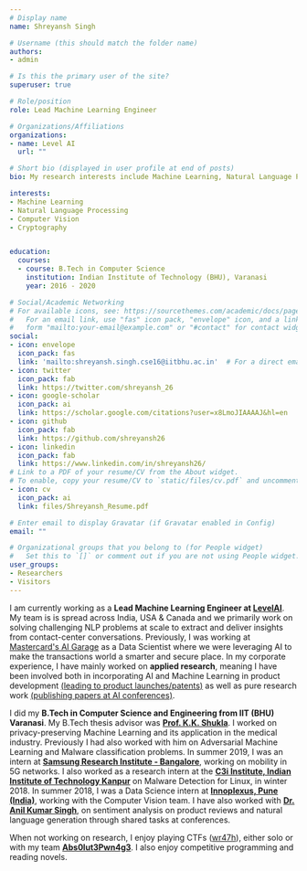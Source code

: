 ```yaml
---
# Display name
name: Shreyansh Singh

# Username (this should match the folder name)
authors:
- admin

# Is this the primary user of the site?
superuser: true

# Role/position
role: Lead Machine Learning Engineer

# Organizations/Affiliations
organizations:
- name: Level AI
  url: ""

# Short bio (displayed in user profile at end of posts)
bio: My research interests include Machine Learning, Natural Language Processing and as well as the application of Machine Learning in Privacy. Lately, I have been reading more about parameter-efficient ML and model compression as well.

interests:
- Machine Learning
- Natural Language Processing
- Computer Vision
- Cryptography


education:
  courses:
  - course: B.Tech in Computer Science
    institution: Indian Institute of Technology (BHU), Varanasi
    year: 2016 - 2020

# Social/Academic Networking
# For available icons, see: https://sourcethemes.com/academic/docs/page-builder/#icons
#   For an email link, use "fas" icon pack, "envelope" icon, and a link in the
#   form "mailto:your-email@example.com" or "#contact" for contact widget.
social:
- icon: envelope
  icon_pack: fas
  link: 'mailto:shreyansh.singh.cse16@iitbhu.ac.in'  # For a direct email link, use "mailto:test@example.org".
- icon: twitter
  icon_pack: fab
  link: https://twitter.com/shreyansh_26
- icon: google-scholar
  icon_pack: ai
  link: https://scholar.google.com/citations?user=x8LmoJIAAAAJ&hl=en
- icon: github
  icon_pack: fab
  link: https://github.com/shreyansh26
- icon: linkedin
  icon_pack: fab
  link: https://www.linkedin.com/in/shreyansh26/
# Link to a PDF of your resume/CV from the About widget.
# To enable, copy your resume/CV to `static/files/cv.pdf` and uncomment the lines below.
- icon: cv
  icon_pack: ai
  link: files/Shreyansh_Resume.pdf

# Enter email to display Gravatar (if Gravatar enabled in Config)
email: ""

# Organizational groups that you belong to (for People widget)
#   Set this to `[]` or comment out if you are not using People widget.
user_groups:
- Researchers
- Visitors
---
```


I am currently working as a **Lead Machine Learning Engineer at [LevelAI](https://thelevel.ai/)**. My team is is spread across India, USA & Canada and we primarily work on solving challenging NLP problems at scale to extract and deliver insights from contact-center conversations. Previously, I was working at [Mastercard's AI Garage](https://www.linkedin.com/company/mastercard-ai-garage/) as a Data Scientist where we were leveraging AI to make the transactions world a smarter and secure place. In my corporate experience, I have mainly worked on **applied research**, meaning I have been involved both in incorporating AI and Machine Learning in product development <u>(leading to product launches/patents)</u> as well as pure research work <u>(publishing papers at AI conferences)</u>.

I did my **B.Tech in Computer Science and Engineering from IIT (BHU) Varanasi**. My B.Tech thesis advisor was [**Prof. K.K. Shukla**](https://iitbhu.ac.in/dept/cse/people/kkshuklacse). I worked on privacy-preserving Machine Learning and its application in the medical industry. Previously I had also worked with him on Adversarial Machine Learning and Malware classification problems. In summer 2019, I was an intern at [**Samsung Research Institute - Bangalore**](https://research.samsung.com/sri-b), working on mobility in 5G networks. I also worked as a research intern at the [**C3i Institute, Indian Institute of Technology Kanpur**](https://security.cse.iitk.ac.in/) on Malware Detection for Linux, in winter 2018.  In summer 2018, I was a Data Science intern at [**Innoplexus, Pune (India)**](https://www.innoplexus.com/), working with the Computer Vision team. I have also worked with [**Dr. Anil Kumar Singh**](https://www.iitbhu.ac.in/dept/cse/people/aksinghcse), on sentiment analysis on product reviews and natural language generation through shared tasks at conferences.

When not working on research, I enjoy playing CTFs ([wr47h](https://ctftime.org/team/34870)), either solo or with my team [**Abs0lut3Pwn4g3**](https://ctftime.org/team/72103). I also enjoy competitive programming and reading novels.